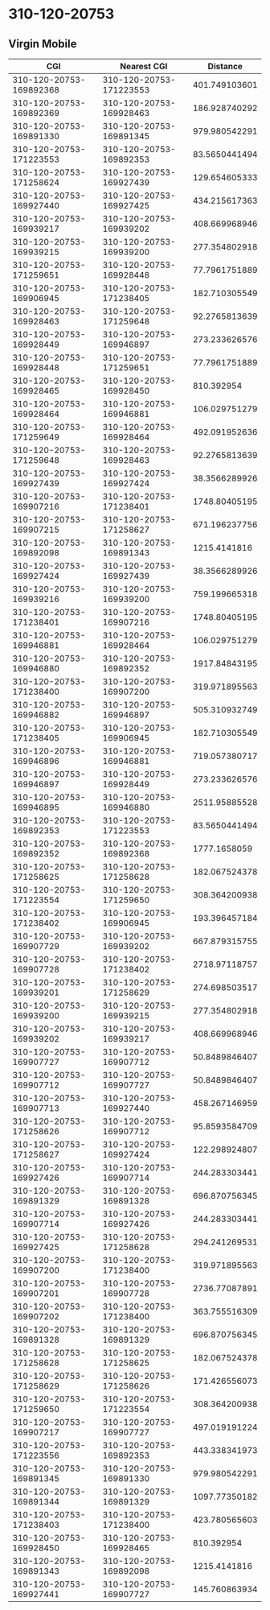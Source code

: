 # 310-120-20753
## Virgin Mobile


| CGI | Nearest CGI | Distance |
|-----|-------------|----------|
| 310-120-20753-169892368 | 310-120-20753-171223553 | 401.749103601 |
| 310-120-20753-169892369 | 310-120-20753-169928463 | 186.928740292 |
| 310-120-20753-169891330 | 310-120-20753-169891345 | 979.980542291 |
| 310-120-20753-171223553 | 310-120-20753-169892353 | 83.5650441494 |
| 310-120-20753-171258624 | 310-120-20753-169927439 | 129.654605333 |
| 310-120-20753-169927440 | 310-120-20753-169927425 | 434.215617363 |
| 310-120-20753-169939217 | 310-120-20753-169939202 | 408.669968946 |
| 310-120-20753-169939215 | 310-120-20753-169939200 | 277.354802918 |
| 310-120-20753-171259651 | 310-120-20753-169928448 | 77.7961751889 |
| 310-120-20753-169906945 | 310-120-20753-171238405 | 182.710305549 |
| 310-120-20753-169928463 | 310-120-20753-171259648 | 92.2765813639 |
| 310-120-20753-169928449 | 310-120-20753-169946897 | 273.233626576 |
| 310-120-20753-169928448 | 310-120-20753-171259651 | 77.7961751889 |
| 310-120-20753-169928465 | 310-120-20753-169928450 | 810.392954 |
| 310-120-20753-169928464 | 310-120-20753-169946881 | 106.029751279 |
| 310-120-20753-171259649 | 310-120-20753-169928464 | 492.091952636 |
| 310-120-20753-171259648 | 310-120-20753-169928463 | 92.2765813639 |
| 310-120-20753-169927439 | 310-120-20753-169927424 | 38.3566289926 |
| 310-120-20753-169907216 | 310-120-20753-171238401 | 1748.80405195 |
| 310-120-20753-169907215 | 310-120-20753-171258627 | 671.196237756 |
| 310-120-20753-169892098 | 310-120-20753-169891343 | 1215.4141816 |
| 310-120-20753-169927424 | 310-120-20753-169927439 | 38.3566289926 |
| 310-120-20753-169939216 | 310-120-20753-169939200 | 759.199665318 |
| 310-120-20753-171238401 | 310-120-20753-169907216 | 1748.80405195 |
| 310-120-20753-169946881 | 310-120-20753-169928464 | 106.029751279 |
| 310-120-20753-169946880 | 310-120-20753-169892352 | 1917.84843195 |
| 310-120-20753-171238400 | 310-120-20753-169907200 | 319.971895563 |
| 310-120-20753-169946882 | 310-120-20753-169946897 | 505.310932749 |
| 310-120-20753-171238405 | 310-120-20753-169906945 | 182.710305549 |
| 310-120-20753-169946896 | 310-120-20753-169946881 | 719.057380717 |
| 310-120-20753-169946897 | 310-120-20753-169928449 | 273.233626576 |
| 310-120-20753-169946895 | 310-120-20753-169946880 | 2511.95885528 |
| 310-120-20753-169892353 | 310-120-20753-171223553 | 83.5650441494 |
| 310-120-20753-169892352 | 310-120-20753-169892368 | 1777.1658059 |
| 310-120-20753-171258625 | 310-120-20753-171258628 | 182.067524378 |
| 310-120-20753-171223554 | 310-120-20753-171259650 | 308.364200938 |
| 310-120-20753-171238402 | 310-120-20753-169906945 | 193.396457184 |
| 310-120-20753-169907729 | 310-120-20753-169939202 | 667.879315755 |
| 310-120-20753-169907728 | 310-120-20753-171238402 | 2718.97118757 |
| 310-120-20753-169939201 | 310-120-20753-171258629 | 274.698503517 |
| 310-120-20753-169939200 | 310-120-20753-169939215 | 277.354802918 |
| 310-120-20753-169939202 | 310-120-20753-169939217 | 408.669968946 |
| 310-120-20753-169907727 | 310-120-20753-169907712 | 50.8489846407 |
| 310-120-20753-169907712 | 310-120-20753-169907727 | 50.8489846407 |
| 310-120-20753-169907713 | 310-120-20753-169927440 | 458.267146959 |
| 310-120-20753-171258626 | 310-120-20753-169907712 | 95.8593584709 |
| 310-120-20753-171258627 | 310-120-20753-169927424 | 122.298924807 |
| 310-120-20753-169927426 | 310-120-20753-169907714 | 244.283303441 |
| 310-120-20753-169891329 | 310-120-20753-169891328 | 696.870756345 |
| 310-120-20753-169907714 | 310-120-20753-169927426 | 244.283303441 |
| 310-120-20753-169927425 | 310-120-20753-171258628 | 294.241269531 |
| 310-120-20753-169907200 | 310-120-20753-171238400 | 319.971895563 |
| 310-120-20753-169907201 | 310-120-20753-169907728 | 2736.77087891 |
| 310-120-20753-169907202 | 310-120-20753-171238400 | 363.755516309 |
| 310-120-20753-169891328 | 310-120-20753-169891329 | 696.870756345 |
| 310-120-20753-171258628 | 310-120-20753-171258625 | 182.067524378 |
| 310-120-20753-171258629 | 310-120-20753-171258626 | 171.426556073 |
| 310-120-20753-171259650 | 310-120-20753-171223554 | 308.364200938 |
| 310-120-20753-169907217 | 310-120-20753-169907727 | 497.019191224 |
| 310-120-20753-171223556 | 310-120-20753-169892353 | 443.338341973 |
| 310-120-20753-169891345 | 310-120-20753-169891330 | 979.980542291 |
| 310-120-20753-169891344 | 310-120-20753-169891329 | 1097.77350182 |
| 310-120-20753-171238403 | 310-120-20753-171238400 | 423.780565603 |
| 310-120-20753-169928450 | 310-120-20753-169928465 | 810.392954 |
| 310-120-20753-169891343 | 310-120-20753-169892098 | 1215.4141816 |
| 310-120-20753-169927441 | 310-120-20753-169907727 | 145.760863934 |
